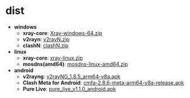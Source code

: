# dist
- **windows**
  - **xray-core**: [Xray-windows-64.zip](https://api.azzb.club/https://github.com/XTLS/Xray-core/releases/latest/download/Xray-windows-64.zip)
  - **v2rayn**: [v2rayN.zip](https://api.azzb.club/https://github.com/2dust/v2rayN/releases/latest/download/v2rayN.zip)
  - **clashN**: [clashN.zip](https://api.azzb.club/https://github.com/2dust/clashN/releases/latest/download/clashN.zip)
- **linux**
  - **xray-core**: [xray-linux.zip](https://api.azzb.club/https://github.com/XTLS/Xray-core/releases/latest/download/xray-linux.zip)
  - **mosdns(amd64)**: [mosdns-linux-amd64.zip](https://api.azzb.club/https://github.com/IrineSistiana/mosdns/releases/latest/download/mosdns-linux-amd64.zip)
- **android**
  - **v2rayng**: [v2rayNG_1.8.5_arm64-v8a.apk](https://api.azzb.club/https://github.com/2dust/v2rayNG/releases/latest/download/v2rayNG_1.8.5_arm64-v8a.apk)
  - **Clash Meta for Android**: [cmfa-2.8.6-meta-arm64-v8a-release.apk](https://api.azzb.club/https://github.com/MetaCubeX/ClashMetaForAndroid/releases/latest/download/cmfa-2.8.6-meta-arm64-v8a-release.apk)
  - **Pure Live**: [pure_live_v1.1.0_android.apk](https://api.azzb.club/https://github.com/Jackiu1997/pure_live/releases/latest/download/pure_live_v1.1.0_android.apk)
